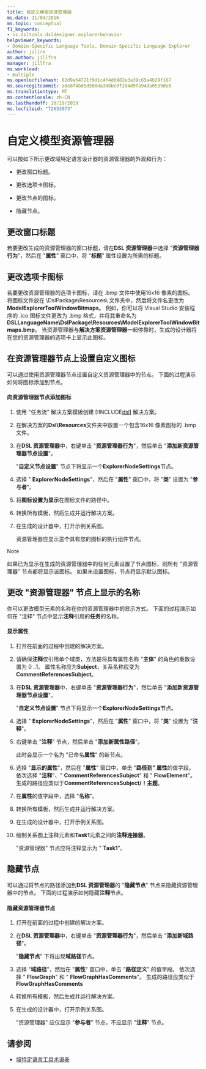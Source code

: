 ```yaml
---
title: 自定义模型资源管理器
ms.date: 11/04/2016
ms.topic: conceptual
f1_keywords:
- vs.dsltools.dsldesigner.explorerbehavior
helpviewer_keywords:
- Domain-Specific Language Tools, Domain-Specific Language Explorer
author: jillre
ms.author: jillfra
manager: jillfra
ms.workload:
- multiple
ms.openlocfilehash: 82d9a64721f9d1c4f4db982e3a39c65a4b29f167
ms.sourcegitcommit: a8e8f4bd5d508da34bbe9f2d4d9fa94da0539de0
ms.translationtype: MT
ms.contentlocale: zh-CN
ms.lasthandoff: 10/19/2019
ms.locfileid: "72653973"
---
```

# <a name="customizing-the-model-explorer"></a>自定义模型资源管理器
可以按如下所示更改域特定语言设计器的资源管理器的外观和行为：

- 更改窗口标题。

- 更改选项卡图标。

- 更改节点的图标。

- 隐藏节点。

## <a name="changing-the-window-title"></a>更改窗口标题
 若要更改生成的资源管理器的窗口标题，请在**DSL 资源管理器**中选择 "**资源管理器行为**"，然后在 "**属性**" 窗口中，将 "**标题**" 属性设置为所需的标题。

## <a name="changing-the-tab-icon"></a>更改选项卡图标
 若要更改资源管理器的选项卡图标，请在 .bmp 文件中使用16x16 像素的图标。 将图标文件放在 \DslPackage\Resources\ 文件夹中，然后将文件名更改为**ModelExplorerToolWindowBitmaps**。 例如，你可以将 Visual Studio 安装程序的 .ico 图标文件更改为 .bmp 格式，并将其重命名为**DSLLanguageName\DslPackage\Resources\ModelExplorerToolWindowBitmaps.bmp**。 当资源管理器与**解决方案资源管理器**一起停靠时，生成的设计器将在您的资源管理器的选项卡上显示此图标。

## <a name="setting-custom-icons-on-explorer-nodes"></a>在资源管理器节点上设置自定义图标
 可以通过使用资源管理器节点设置自定义资源管理器中的节点。 下面的过程演示如何将图标添加到节点。

#### <a name="to-add-an-icon-to-an-explorer-node"></a>向资源管理器节点添加图标

1. 使用 "任务流" 解决方案模板创建 [!INCLUDE[dsl](../modeling/includes/dsl_md.md)] 解决方案。

2. 在解决方案的**Dsl\Resources**文件夹中放置一个包含16x16 像素图标的 .bmp 文件。

3. 在**DSL 资源管理器**中，右键单击 "**资源管理器行为**"，然后单击 "**添加新资源管理器节点设置**"。

    "**自定义节点设置**" 节点下将显示一个**ExplorerNodeSettings**节点。

4. 选择 " **ExplorerNodeSettings**"，然后在 "**属性**" 窗口中，将 "**类**" 设置为 "**参与者**"。

5. 将**图标设置为显示**在图标文件的路径中。

6. 转换所有模板，然后生成并运行解决方案。

7. 在生成的设计器中，打开示例关系图。

    资源管理器应显示**三个**具有您的图标的执行组件节点。

> [!NOTE]
> 如果已为显示在生成的资源管理器中的任何元素设置了节点图标，则所有 "资源管理器" 节点都将显示该图标。 如果未设置图标，节点将显示默认图标。

## <a name="changing-the-name-displayed-on-an-explorer-node"></a>更改 "资源管理器" 节点上显示的名称
 你可以更改模型元素的名称在你的资源管理器中的显示方式。 下面的过程演示如何在 "注释" 节点中显示**注释**引用的**任务**的名称。

#### <a name="to-display-a-property"></a>显示属性

1. 打开在前面的过程中创建的解决方案。

2. 请确保**注释**仅引用单个域类，方法是将具有属性名称 "**主体**" 的角色的重数设置为 0 ..1。 属性名称应为**Subject**，关系名称应变为**CommentReferencesSubject**。

3. 在**DSL 资源管理器**中，右键单击 "**资源管理器行为**"，然后单击 "**添加新资源管理器节点设置**"。

     "**自定义节点设置**" 节点下将显示一个**ExplorerNodeSettings**节点。

4. 选择 " **ExplorerNodeSettings**"，然后在 "**属性**" 窗口中，将 "**类**" 设置为 "**注释**"。

5. 右键单击 "**注释**" 节点，然后单击 "**添加新属性路径**"。

     此时会显示一个名为 "已命名**属性**" 的新节点。

6. 选择 "**显示的属性**"，然后在 "**属性**" 窗口中，单击 "**路径到" 属性**的值字段。 依次选择 "**注释**"、" **CommentReferencesSubject**" 和 " **FlowElement**"。 生成的路径应类似于**CommentReferencesSubject/！主题**。

7. 在**属性**的值字段中，选择 "**名称**"。

8. 转换所有模板，然后生成并运行解决方案。

9. 在生成的设计器中，打开示例关系图。

10. 绘制关系图上注释元素和**Task1**元素之间的**注释连接器**。

     "资源管理器" 节点应将注释显示为 " **Task1**"。

## <a name="hiding-nodes"></a>隐藏节点
 可以通过将节点的路径添加到**DSL 资源管理器**的 "**隐藏节点**" 节点来隐藏资源管理器中的节点。 下面的过程演示如何隐藏**注释**节点。

#### <a name="to-hide-an-explorer-node"></a>隐藏资源管理器节点

1. 打开在前面的过程中创建的解决方案。

2. 在**DSL 资源管理器**中，右键单击 "**资源管理器行为**"，然后单击 "**添加新域路径**"。

     "**隐藏节点**" 下将出现**域路径**节点。

3. 选择 "**域路径**"，然后在 "**属性**" 窗口中，单击 "**路径定义**" 的值字段。 依次选择 " **FlowGraph**" 和 " **FlowGraphHasComments**"。 生成的路径应类似于**FlowGraphHasComments**

4. 转换所有模板，然后生成并运行解决方案。

5. 在生成的设计器中，打开示例关系图。

     "资源管理器" 应仅显示 "**参与者**" 节点，不应显示 "**注释**" 节点。

## <a name="see-also"></a>请参阅

- [域特定语言工具术语表](https://msdn.microsoft.com/ca5e84cb-a315-465c-be24-76aa3df276aa)